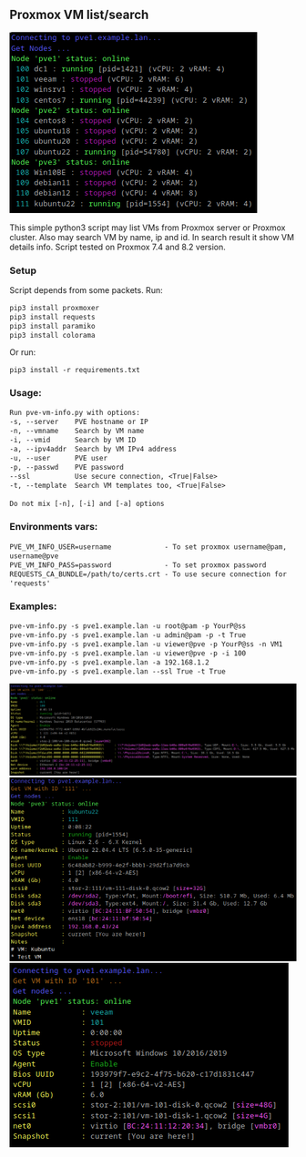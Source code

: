 
## Proxmox VM list/search

![img1](img1.png)

This simple python3 script may list VMs from Proxmox server or Proxmox cluster. Also may search VM by name, ip and id.
In search result it show VM details info. Script tested on Proxmox 7.4 and 8.2 version.

### Setup
Script depends from some packets. Run:
```
pip3 install proxmoxer
pip3 install requests
pip3 install paramiko
pip3 install colorama
```
Or run:
```
pip3 install -r requirements.txt
```

### Usage:
```
Run pve-vm-info.py with options:
-s, --server    PVE hostname or IP
-n, --vmname    Search by VM name
-i, --vmid      Search by VM ID
-a, --ipv4addr  Search by VM IPv4 address
-u, --user      PVE user
-p, --passwd    PVE password
--ssl           Use secure connection, <True|False>
-t, --template  Search VM templates too, <True|False>

Do not mix [-n], [-i] and [-a] options
```

### Environments vars:
```
PVE_VM_INFO_USER=username             - To set proxmox username@pam, username@pve
PVE_VM_INFO_PASS=password             - To set proxmox password
REQUESTS_CA_BUNDLE=/path/to/certs.crt - To use secure connection for 'requests'
```

### Examples:
```
pve-vm-info.py -s pve1.example.lan -u root@pam -p YourP@ss
pve-vm-info.py -s pve1.example.lan -u admin@pam -p -t True
pve-vm-info.py -s pve1.example.lan -u viewer@pve -p YourP@ss -n VM1
pve-vm-info.py -s pve1.example.lan -u viewer@pve -p -i 100
pve-vm-info.py -s pve1.example.lan -a 192.168.1.2
pve-vm-info.py -s pve1.example.lan --ssl True -t True
```

![img2](img2.png)
![img3](img3.png)
![img4](img4.png)
